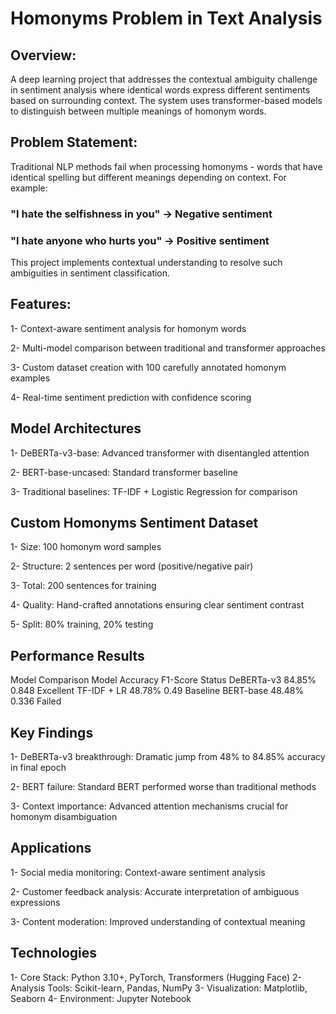 # Homonyms Problem in Text Analysis
## Overview:
A deep learning project that addresses the contextual ambiguity challenge in sentiment analysis where identical words express different sentiments based on surrounding context. The system uses transformer-based models to distinguish between multiple meanings of homonym words.

## Problem Statement:
Traditional NLP methods fail when processing homonyms - words that have identical spelling but different meanings depending on context. For example:

### "I hate the selfishness in you" → Negative sentiment

### "I hate anyone who hurts you" → Positive sentiment

This project implements contextual understanding to resolve such ambiguities in sentiment classification.

## Features:
1- Context-aware sentiment analysis for homonym words

2- Multi-model comparison between traditional and transformer approaches

3- Custom dataset creation with 100 carefully annotated homonym examples

4- Real-time sentiment prediction with confidence scoring

## Model Architectures
1- DeBERTa-v3-base: Advanced transformer with disentangled attention

2- BERT-base-uncased: Standard transformer baseline

3- Traditional baselines: TF-IDF + Logistic Regression for comparison

## Custom Homonyms Sentiment Dataset
1- Size: 100 homonym word samples

2- Structure: 2 sentences per word (positive/negative pair)

3- Total: 200 sentences for training

4- Quality: Hand-crafted annotations ensuring clear sentiment contrast

5- Split: 80% training, 20% testing

## Performance Results
Model Comparison
Model	Accuracy	F1-Score	Status
DeBERTa-v3	84.85%	0.848	Excellent
TF-IDF + LR	48.78%	0.49	Baseline
BERT-base	48.48%	0.336	Failed

## Key Findings
1- DeBERTa-v3 breakthrough: Dramatic jump from 48% to 84.85% accuracy in final epoch

2- BERT failure: Standard BERT performed worse than traditional methods

3- Context importance: Advanced attention mechanisms crucial for homonym disambiguation

## Applications
1- Social media monitoring: Context-aware sentiment analysis

2- Customer feedback analysis: Accurate interpretation of ambiguous expressions

3- Content moderation: Improved understanding of contextual meaning

## Technologies
1- Core Stack: Python 3.10+, PyTorch, Transformers (Hugging Face)
2- Analysis Tools: Scikit-learn, Pandas, NumPy
3- Visualization: Matplotlib, Seaborn
4- Environment: Jupyter Notebook
